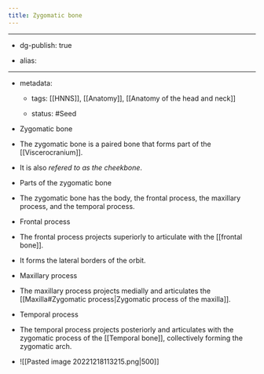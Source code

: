 ```yaml
---
title: Zygomatic bone
---
```


- --

- dg-publish: true

- alias:

- --

- metadata:
	 - tags: [[HNNS]], [[Anatomy]], [[Anatomy of the head and neck]]

	 - status: #Seed 

- Zygomatic bone

- The zygomatic bone is a paired bone that forms part of the [[Viscerocranium]].

- It is also *refered to as the cheekbone*.

- Parts of the zygomatic bone

- The zygomatic bone has the body, the frontal process, the maxillary process, and the temporal process.

- Frontal process

- The frontal process projects superiorly to articulate with the [[frontal bone]].

- It forms the lateral borders of the orbit.

- Maxillary process

- The maxillary process projects medially and articulates the [[Maxilla#Zygomatic process|Zygomatic process of the maxilla]].

- Temporal process

- The temporal process projects posteriorly and articulates with the zygomatic process of the [[Temporal bone]], collectively forming the zygomatic arch.

- ![[Pasted image 20221218113215.png|500]]
